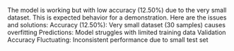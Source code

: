 The model is working but with low accuracy (12.50%) due to the very small dataset. This is expected behavior for a demonstration.
Here are the issues and solutions:
Accuracy (12.50%): Very small dataset (30 samples) causes overfitting
Predictions: Model struggles with limited training data
Validation Accuracy Fluctuating: Inconsistent performance due to small test set
